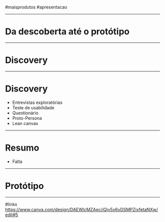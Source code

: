 #maisprodutos #apresentacao 

---

# Da descoberta até o protótipo

---

# Discovery

---

# Discovery
- Entrevistas exploratórias
- Teste de usabilidade
- Questionário
- Proto-Persona
- Lean canvas

---

# Resumo
- Falta 

---

# Protótipo

---

#links 
https://www.canva.com/design/DAEWlcMZAec/iQjv5x6yDSMPZixfetaNXw/edit#5